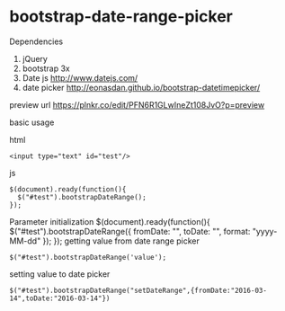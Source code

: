 # bootstrap-date-range-picker

Dependencies 

1. jQuery 
2. bootstrap 3x 
3. Date js http://www.datejs.com/
4. date picker http://eonasdan.github.io/bootstrap-datetimepicker/


preview url https://plnkr.co/edit/PFN6R1GLwIneZt108JvO?p=preview

basic usage

html 

    <input type="text" id="test"/>

js

    $(document).ready(function(){
      $("#test").bootstrapDateRange();
    });

Parameter initialization
    $(document).ready(function(){
        $("#test").bootstrapDateRange({
            fromDate: "",
            toDate: "",
            format: "yyyy-MM-dd"
        });
    });
getting value from date range picker

    $("#test").bootstrapDateRange('value');

setting value to date picker 

    $("#test").bootstrapDateRange("setDateRange",{fromDate:"2016-03-14",toDate:"2016-03-14"})
